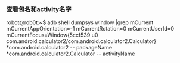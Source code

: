 ### 查看包名和activity名字
 robot@rob0t:~$ adb shell dumpsys window |grep mCurrent
    mCurrentAppOrientation=-1
      mCurrentRotation=0
        mCurrentUserId=0
  mCurrentFocus=Window{5ccf539 u0 com.android.calculator2/com.android.calculator2.Calculator}
*com.android.calculator2 -- packageName
*com.android.calculator2.Calculator -- activityName
